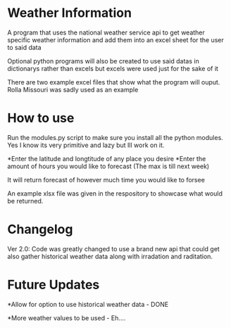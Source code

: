 # Weather Information

A program that uses the national weather service api to get weather specific weather information and add them into an excel sheet for the user to said data


Optional python programs will also be created to use said datas in dictionarys rather than excels but excels were used just for the sake of it

There are two example excel files that show what the program will ouput. Rolla Missouri was sadly used as an example 
# How to use

Run the modules.py script to make sure you install all the python modules. Yes I know its very primitive and lazy but Ill work on it.


*Enter the latitude and longtitude of any place you desire
*Enter the amount of hours you would like to forecast (The max is till next week)

It will return forecast of however much time you would like to forsee

An example xlsx file was given in the respository to showcase what would be returned.


# Changelog

Ver 2.0:
  Code was greatly changed to use a brand new api that could get also gather historical weather data along with irradation and raditation.

# Future Updates

*Allow for option to use historical weather data - DONE

*More weather values to be used - Eh....
